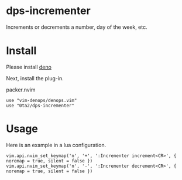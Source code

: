 # dps-incrementer

Increments or decrements a number, day of the week, etc.

# Install

Please install [deno](https://deno.land/)

Next, install the plug-in.

packer.nvim

```
use "vim-denops/denops.vim"
use "0ta2/dps-incrementer"
```

# Usage

Here is an example in a lua configuration.

```
vim.api.nvim_set_keymap('n', '+', ':Incrementer increment<CR>', { noremap = true, silent = false })
vim.api.nvim_set_keymap('n', '-', ':Incrementer decrement<CR>', { noremap = true, silent = false })
```
